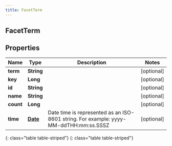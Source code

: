 ```yaml
---
title: FacetTerm
---
```

## FacetTerm


## Properties

| Name | Type | Description | Notes |
| ------------ | ------------- | ------------- | ------------- |
| **term** | **String** |  |  [optional] |
| **key** | **Long** |  |  [optional] |
| **id** | **String** |  |  [optional] |
| **name** | **String** |  |  [optional] |
| **count** | **Long** |  |  [optional] |
| **time** | [**Date**](Date.html) | Date time is represented as an ISO-8601 string. For example: yyyy-MM-ddTHH:mm:ss.SSSZ |  [optional] |
{: class="table table-striped"}
{: class="table table-striped"}


